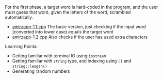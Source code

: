 For the first phase, a target word is hard-coded in the program, and the user must guess that word, given the letters of the word, scrambled automatically.

* [amirzapp-1.1.cpp](amirzapp-1.1.cpp) The basic version, just checking if the input word (converted into lower case) equals the target word
* [amirzapp-1.2.cpp](amirzapp-1.2.cpp) Also checks if the user has used extra characters

Learning Points:
* Getting familiar with terminal IO using `iostream`
* Getting familiar with `string` type, and indexing using `[]` and `string::length()`
* Generating random numbers